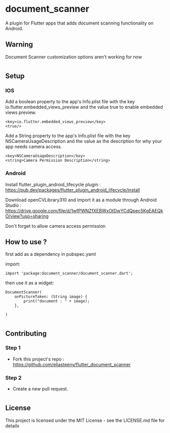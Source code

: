 # document_scanner

A plugin for Flutter apps that adds document scanning functionality on Android.

## Warning
 Document Scanner customization options aren't working for now

#

## Setup

### **IOS**

Add a boolean property to the app's Info.plist file with the key io.flutter.embedded_views_preview and the value true to enable embedded views preview.

    <key>io.flutter.embedded_views_preview</key>
    <true/>

Add a String property to the app's Info.plist file with the key NSCameraUsageDescription and the value as the description for why your app needs camera access.

	<key>NSCameraUsageDescription</key>
	<string>Camera Permission Description</string>

### **Android**

Install flutter_plugin_android_lifecycle plugin : https://pub.dev/packages/flutter_plugin_android_lifecycle/install

Download openCVLibrary310 and import it as a module through Android Studio : https://drive.google.com/file/d/1wfPWNZfXEBWxOtDwYCdQpec5KgEAEQkO/view?usp=sharing

Don't forget to allow camera access permission

## How to use ?

first add as a dependency in pubspec.yaml

import:

```
import 'package:document_scanner/document_scanner.dart';
```

then use it as a widget:
```
DocumentScanner(
    onPictureTaken: (String image) {
        print("document : " + image);
    },
                          
)
```

#

## Contributing

### Step 1

- Fork this project's repo : https://github.com/eliasteeny/flutter_document_scanner

### Step 2

-  Create a new pull request.

#

## License
This project is licensed under the MIT License - see the LICENSE.md file for details

